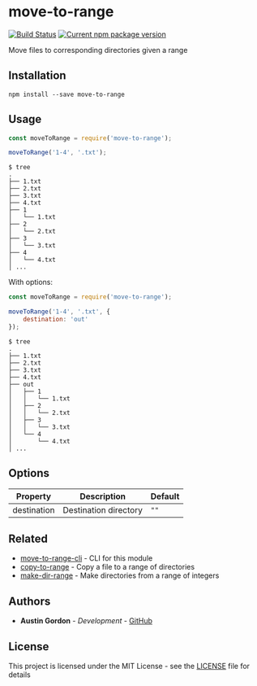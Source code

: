 # move-to-range

[![Build Status](https://travis-ci.com/hutsoninc/move-to-range.svg?branch=master)](https://travis-ci.com/hutsoninc/move-to-range) [![Current npm package version](https://img.shields.io/npm/v/move-to-range.svg)](https://www.npmjs.com/package/move-to-range) 

Move files to corresponding directories given a range

## Installation

`npm install --save move-to-range`

## Usage

```js
const moveToRange = require('move-to-range');

moveToRange('1-4', '.txt');
```

```
$ tree
.
├── 1.txt
├── 2.txt
├── 3.txt
├── 4.txt
├── 1
│   └── 1.txt
├── 2
│   └── 2.txt
├── 3
│   └── 3.txt
├── 4
│   └── 4.txt
│ ...
```

With options:

```js
const moveToRange = require('move-to-range');

moveToRange('1-4', '.txt', {
    destination: 'out'
});
```

```
$ tree
.
├── 1.txt
├── 2.txt
├── 3.txt
├── 4.txt
├── out
│   ├── 1
│   │   └── 1.txt
│   ├── 2
│   │   └── 2.txt
│   ├── 3
│   │   └── 3.txt
│   └── 4
│       └── 4.txt
│ ...
```

## Options

Property | Description | Default
--- | --- | ---
destination | Destination directory | `""`

## Related

- [move-to-range-cli](https://github.com/hutsoninc/move-to-range-cli) - CLI for this module
- [copy-to-range](https://github.com/hutsoninc/copy-to-range) - Copy a file to a range of directories
- [make-dir-range](https://github.com/hutsoninc/make-dir-range) - Make directories from a range of integers

## Authors

* **Austin Gordon** - *Development* - [GitHub](https://github.com/AustinLeeGordon)

## License

This project is licensed under the MIT License - see the [LICENSE](LICENSE) file for details